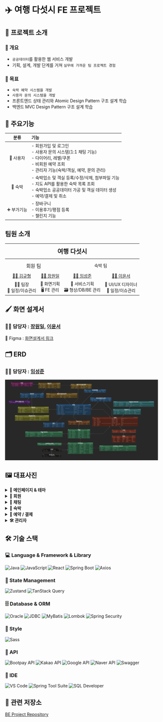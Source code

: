 # ✈️ 여행 다섯시 FE 프로젝트

## 📘 프로젝트 소개

### 📌 개요

- `공공데이터`를 활용한 웹 서비스 개발
- 기획, 설계, 개발 단계를 거쳐 `실무에 가까운 팀 프로젝트 경험`

### 🎯 목표

- `숙박 예약 시스템을 개발`
- `사용자 문의 시스템을 개발`
- 프론트엔드 상태 관리와 Atomic Design Pattern 구조 설계 학습
- 백엔드 MVC Design Pattern 구조 설계 학습

## 🚀 주요기능

|    분류     | 기능                                                                                                                                                                    |
| :---------: | :---------------------------------------------------------------------------------------------------------------------------------------------------------------------- |
|  👤 사용자  | - 회원가입 및 로그인 <br/>- 사용자 문의 시스템(1:1 채팅 기능) <br/>- 다이어리, 레벨/쿠폰<br/>- 비회원 예약 조회<br/>- 관리자 기능(숙박/객실, 예약, 문의 관리)           |
|   🏨 숙박   | - 숙박업소 및 객실 등록/수정/삭제, 첨부파일 기능<br/>- 지도 API를 활용한 숙박 목록 조회<br/>- 숙박업소 공공데이터 가공 및 객실 데이터 생성<br/>- 예약/결제 및 취소<br/> |
| ➕ 부가기능 | - 장바구니<br/>- 이용후기/평점 등록<br/>- 챌린지 기능                                                                                                                   |

## 팀원 소개

<table>
  <thead>
    <tr>
      <th colspan="4" style="font-size: 20px; text-align: center; padding: 10px;">여행 다섯시</th>
    </tr>
  </thead>
  <tbody>
    <tr>
      <td colspan="2" align="center" style="font-size: 16px; text-align: center; padding: 10px;">회원 팀</td>
      <td colspan="2" align="center">숙박 팀</td>
    </tr>
    <tr>
      <td align="center"><a href="https://github.com/kkh1396">👩‍💻 김규형</a></td>
      <td align="center"><a href="https://github.com/fstwon">👩‍💻 장원일</a></td>
      <td align="center"><a href="https://github.com/Seong-Jun1525">👩‍💻 임성준</a></td>
      <td align="center"><a href="https://github.com/yoonseo0832">👩‍💻 이윤서</a></td>
    </tr>
    <tr>
      <td align="center">👨‍💼 팀장<br/>📅 일정/이슈관리</td>
      <td align="center">🧩 화면기획<br/>🖥️ FE 관리</td>
      <td align="center">🧠 서비스기획<br/>🗃️ 형상/DB/BE 관리</td>
      <td align="center">🎨 UI/UX 디자이너<br/>📅 일정/이슈관리</td>
    </tr>
    <!-- <tr>
      <td colspan="4" align="center">문서작업</td>
    </tr>
    <tr>
      <td>기능상세정의서<br/>발표자료 작업</td>
      <td>화면설계서<br/>FE 프로젝트 설정 문서<br/>FE 코딩 컨벤션</td>
      <td>유사프로그램분석 / 기능도출문서<br/>Git 가이드 문서 및 기능정의서<br/>테이블설계서 / ERD<br/>BE 프로젝트 설정 문서</td>
      <td>BE 코딩 컨벤션 문서<br/>화면설계서<br/>기능상세정의서</td>
    </tr> -->
  </tbody>
</table>

## 🖌️ 화면 설계서

### 👩‍💻 담당자 : [장원일](https://github.com/fstwon), [이윤서](https://github.com/yoonseo0832)

📎 Figma : [화면설계서 링크](https://www.figma.com/design/4VmjirzkG9ZLmEiM3Dytbq/KH_Final_TripO-clock?node-id=99-131&p=f&t=sfo88oW6qY31rGID-0)

## 🗂️ ERD

### 👩‍💻 담당자 : [임성준](https://github.com/Seong-Jun1525)

![ERD](./public/assets/readme/ERD.png)

## 🖼️ 대표사진

<details>
  <summary><strong>🌇 메인페이지 & 테마</strong></summary>

#### 메인 테마

![MainPage](./public/assets/readme/MainPage.png)

#### 봄 테마

![Spring](./public/assets/readme/Spring.png)

#### 여름 테마

![Summer](./public/assets/readme/Summer.png)

#### 가을 테마

![Fall](./public/assets/readme/Fall.png)

#### 겨울 테마

![Winter](./public/assets/readme/Winter.png)

</details>

<details>
  <summary><strong>👤 회원</strong></summary>

#### 로그인

![로그인](./public/assets/readme/LoginPage.png)

#### 회원가입 - 이메일

![회원가입](./public/assets/readme/RegisterPage.png)

#### 회원정보 수정

![회원정보수정](./public/assets/readme/Member-Reservation.png)

#### 예약내역

![예약내역](./public/assets/readme/MyPage1.png)

#### 챌린지

![챌린지](./public/assets/readme/Challenge.png)

</details>

<details>
  <summary><strong>💬 채팅</strong></summary>

#### 채팅 문의

![채팅문의](./public/assets/readme/Chat2.png)

#### 채팅

![채팅](./public/assets/readme/Chat.png)

</details>

<details>
  <summary><strong>🏨 숙박</strong></summary>

#### 숙박 목록

![숙박목록](./public/assets/readme/AccommodationPage.png)

#### 숙박목록 지도

![숙박목록 지도](./public/assets/readme/AccommodationModal.jpg)

#### 숙박 상세

![숙박상세](./public/assets/readme/AccommodationDetailPage.png)

</details>

<details>
  <summary><strong>🧾 예약 / 결제</strong></summary>

#### 장바구니

![장바구니](./public/assets/readme/Cart.png)

#### 예약

![예약](./public/assets/readme/ReservationPage.png)

#### 결제

![결제](./public/assets/readme/Pay.png)

#### 영수증

![영수증](./public/assets/readme/ReceiptPage.png)

</details>

<details>
  <summary><strong>🛠️ 관리자</strong></summary>

#### 관리자 화면

![관리자](./public/assets/readme/Admin.png)

</details>

## 🛠️ 기술 스택

### 💻 Language & Framework & Library

![Java](https://img.shields.io/badge/Java-007396?style=for-the-badge&logo=openjdk&logoColor=white)
![JavaScript](https://img.shields.io/badge/JavaScript-F7DF1E?style=for-the-badge&logo=javascript&logoColor=black)
![React](https://img.shields.io/badge/React-61DAFB?style=for-the-badge&logo=react&logoColor=black)
![Spring Boot](https://img.shields.io/badge/SpringBoot-6DB33F?style=for-the-badge&logo=spring-boot&logoColor=white)
![Axios](https://img.shields.io/badge/Axios-5A29E4?style=for-the-badge&logo=axios&logoColor=white)

### 🧠 State Management

![Zustand](https://img.shields.io/badge/Zustand-000000?style=for-the-badge&logo=zustand&logoColor=white)
![TanStack Query](https://img.shields.io/badge/TanStack_Query-FF4154?style=for-the-badge&logo=react-query&logoColor=white)

### 🗄️ Database & ORM

![Oracle](https://img.shields.io/badge/Oracle-F80000?style=for-the-badge&logo=oracle&logoColor=white)
![JDBC](https://img.shields.io/badge/JDBC-007396?style=for-the-badge&logo=java&logoColor=white)
![MyBatis](https://img.shields.io/badge/MyBatis-005BAC?style=for-the-badge&logo=mybatis&logoColor=white)
![Lombok](https://img.shields.io/badge/Lombok-A42843?style=for-the-badge&logo=lombok&logoColor=white)
![Spring Security](https://img.shields.io/badge/Spring_Security-6DB33F?style=for-the-badge&logo=spring-security&logoColor=white)

### 🎨 Style

![Sass](https://img.shields.io/badge/Sass-CC6699?style=for-the-badge&logo=sass&logoColor=white)

### 🔌 API

![Bootpay API](https://img.shields.io/badge/Bootpay_API-02C75A?style=for-the-badge&logo=money&logoColor=white)
![Kakao API](https://img.shields.io/badge/Kakao_API-FFCD00?style=for-the-badge&logo=kakao&logoColor=black)
![Google API](https://img.shields.io/badge/Google_API-4285F4?style=for-the-badge&logo=google&logoColor=white)
![Naver API](https://img.shields.io/badge/Naver_API-03C75A?style=for-the-badge&logo=naver&logoColor=white)
![Swagger](https://img.shields.io/badge/Swagger-85EA2D?style=for-the-badge&logo=swagger&logoColor=black)

### 🧰 IDE

![VS Code](https://img.shields.io/badge/VS_Code-007ACC?style=for-the-badge&logo=visual-studio-code&logoColor=white)
![Spring Tool Suite](https://img.shields.io/badge/Spring_Tool_Suite-6DB33F?style=for-the-badge&logo=spring&logoColor=white)
![SQL Developer](https://img.shields.io/badge/SQL_Developer-F80000?style=for-the-badge&logo=oracle&logoColor=white)

## 🔗 관련 저장소

[BE Project Repository](https://github.com/TEAM-PROJECT-ACC/trip-at-five-server)
